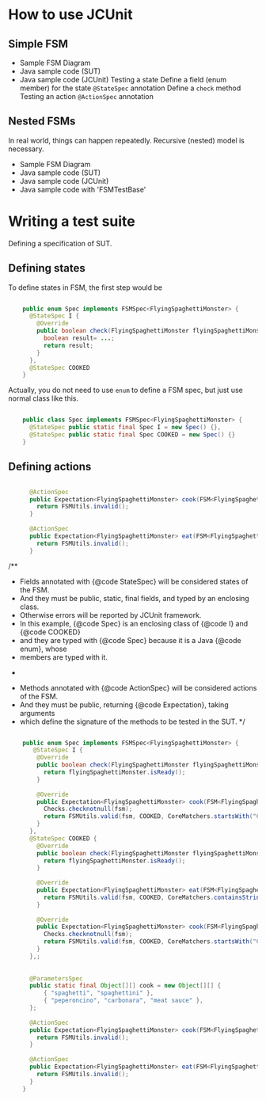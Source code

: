 # How to use JCUnit
## Simple FSM
* Sample FSM Diagram
* Java sample code (SUT)
* Java sample code (JCUnit)
  Testing a state
  Define a field (enum member) for the state
  ```@StateSpec``` annotation
  Define a ```check``` method
  Testing an action
  ```@ActionSpec``` annotation


## Nested FSMs
In real world, things can happen repeatedly.
Recursive (nested) model is necessary.

* Sample FSM Diagram
* Java sample code (SUT)
* Java sample code (JCUnit)
* Java sample code with 'FSMTestBase'

# Writing a test suite

Defining a specification of SUT.


## Defining states
To define states in FSM, the first step would be

```java

    public enum Spec implements FSMSpec<FlyingSpaghettiMonster> {
      @StateSpec I {
        @Override
        public boolean check(FlyingSpaghettiMonster flyingSpaghettiMonster) {
          boolean result= ...;
          return result;
        }
      },
      @StateSpec COOKED
    }

```

Actually, you do not need to use ```enum``` to define a FSM spec, but just use normal class like this.
 
```java

    public class Spec implements FSMSpec<FlyingSpaghettiMonster> {
      @StateSpec public static final Spec I = new Spec() {},
      @StateSpec public static final Spec COOKED = new Spec() {}
    }


```

## Defining actions

```java

      @ActionSpec
      public Expectation<FlyingSpaghettiMonster> cook(FSM<FlyingSpaghettiMonster> fsm, String pasta, String sauce) {
        return FSMUtils.invalid();
      }
  
      @ActionSpec
      public Expectation<FlyingSpaghettiMonster> eat(FSM<FlyingSpaghettiMonster> fsm) {
        return FSMUtils.invalid();
      }

```

  /**
   * Fields annotated with {@code StateSpec} will be considered states of the FSM.
   * And they must be public, static, final fields, and typed by an enclosing class.
   * Otherwise errors will be reported by JCUnit framework.
   * In this example, {@code Spec} is an enclosing class of {@code I} and {@code COOKED}
   * and they are typed with {@code Spec} because it is a Java {@code enum}, whose
   * members are typed with it.
   * <p/>
   * Methods annotated with {@code ActionSpec} will be considered actions of the FSM.
   * And they must be public, returning {@code Expectation<SUT>}, taking arguments
   * which define the signature of the methods to be tested in the SUT.
   */
   
```java

    public enum Spec implements FSMSpec<FlyingSpaghettiMonster> {
       @StateSpec I {
        @Override
        public boolean check(FlyingSpaghettiMonster flyingSpaghettiMonster) {
          return flyingSpaghettiMonster.isReady();
        }
  
        @Override
        public Expectation<FlyingSpaghettiMonster> cook(FSM<FlyingSpaghettiMonster> fsm, String dish, String sauce) {
          Checks.checknotnull(fsm);
          return FSMUtils.valid(fsm, COOKED, CoreMatchers.startsWith("Cooking"));
        }
      },
      @StateSpec COOKED {
        @Override
        public boolean check(FlyingSpaghettiMonster flyingSpaghettiMonster) {
          return flyingSpaghettiMonster.isReady();
        }
  
        @Override
        public Expectation<FlyingSpaghettiMonster> eat(FSM<FlyingSpaghettiMonster> fsm) {
          return FSMUtils.valid(fsm, COOKED, CoreMatchers.containsString("yummy"));
        }
  
        @Override
        public Expectation<FlyingSpaghettiMonster> cook(FSM<FlyingSpaghettiMonster> fsm, String dish, String sauce) {
          Checks.checknotnull(fsm);
          return FSMUtils.valid(fsm, COOKED, CoreMatchers.startsWith("Cooking"));
        }
      },;
  
  
      @ParametersSpec
      public static final Object[][] cook = new Object[][] {
          { "spaghetti", "spaghettini" },
          { "peperoncino", "carbonara", "meat sauce" },
      };
  
      @ActionSpec
      public Expectation<FlyingSpaghettiMonster> cook(FSM<FlyingSpaghettiMonster> fsm, String pasta, String sauce) {
        return FSMUtils.invalid();
      }
  
      @ActionSpec
      public Expectation<FlyingSpaghettiMonster> eat(FSM<FlyingSpaghettiMonster> fsm) {
        return FSMUtils.invalid();
      }
    }
```
